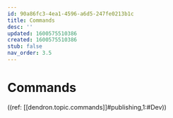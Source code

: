 ```yaml
---
id: 90a86fc3-4ea1-4596-a6d5-247fe0213b1c
title: Commands
desc: ''
updated: 1600575510386
created: 1600575510386
stub: false
nav_order: 3.5
---
```


# Commands

((ref: [[dendron.topic.commands]]#publishing,1:#Dev))